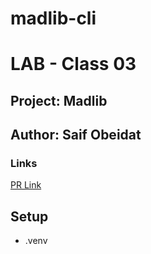 # madlib-cli

# LAB - Class 03
## Project: Madlib
## Author: Saif Obeidat
### Links 
[PR Link](https://github.com/saifobe/madlib-cli/pull/1)
## Setup
- .venv

